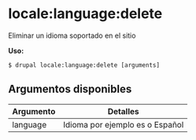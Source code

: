 # locale:language:delete
Eliminar un idioma soportado en el sitio

**Uso:**
```
$ drupal locale:language:delete [arguments]
```

## Argumentos disponibles
Argumento | Detalles
---------|-------------
language | Idioma por ejemplo es o Español
